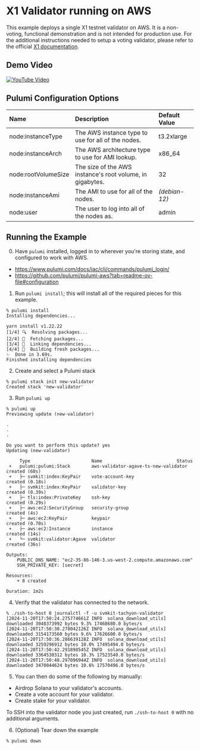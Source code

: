 # X1 Validator running on AWS

This example deploys a single X1 testnet validator on AWS. It is a non-voting, functional demonstration and is not intended for production use. For the additional instructions needed to setup a voting validator, please refer to the official [X1 documentation](https://docs.x1.xyz/validating/create-a-validator-node).

## Demo Video

[![YouTube Video](https://img.youtube.com/vi/QMZE24w71uE/0.jpg)](https://www.youtube.com/watch?v=QMZE24w71uE)


## Pulumi Configuration Options

| Name                | Description                                               | Default Value |
| :------------------ | :-------------------------------------------------------- | :------------ |
| node:instanceType   | The AWS instance type to use for all of the nodes.        | t3.2xlarge    |
| node:instanceArch   | The AWS architecture type to use for AMI lookup.          | x86_64        |
| node:rootVolumeSize | The size of the AWS instance's root volume, in gigabytes. | 32            |
| node:instanceAmi    | The AMI to use for all of the nodes.                      | _(debian-12)_ |
| node:user           | The user to log into all of the nodes as.                 | admin         |

## Running the Example

0. Have `pulumi` installed, logged in to wherever you're storing state, and configured to work with AWS.

- https://www.pulumi.com/docs/iac/cli/commands/pulumi_login/
- https://github.com/pulumi/pulumi-aws?tab=readme-ov-file#configuration

1. Run `pulumi install`; this will install all of the required pieces for this example.

```
% pulumi install
Installing dependencies...

yarn install v1.22.22
[1/4] 🔍  Resolving packages...
[2/4] 🚚  Fetching packages...
[3/4] 🔗  Linking dependencies...
[4/4] 🔨  Building fresh packages...
✨  Done in 3.69s.
Finished installing dependencies
```

2. Create and select a Pulumi stack

```
% pulumi stack init new-validator
Created stack 'new-validator'
```

3. Run `pulumi up`

```
% pulumi up
Previewing update (new-validator)

.
.
.

Do you want to perform this update? yes
Updating (new-validator)

     Type                       Name                            Status
 +   pulumi:pulumi:Stack        aws-validator-agave-ts-new-validator  created (60s)
 +   ├─ svmkit:index:KeyPair    vote-account-key                      created (0.18s)
 +   ├─ svmkit:index:KeyPair    validator-key                         created (0.39s)
 +   ├─ tls:index:PrivateKey    ssh-key                               created (0.29s)
 +   ├─ aws:ec2:SecurityGroup   security-group                        created (4s)
 +   ├─ aws:ec2:KeyPair         keypair                               created (0.70s)
 +   ├─ aws:ec2:Instance        instance                              created (14s)
 +   └─ svmkit:validator:Agave  validator                             created (36s)

Outputs:
    PUBLIC_DNS_NAME: "ec2-35-86-146-3.us-west-2.compute.amazonaws.com"
    SSH_PRIVATE_KEY: [secret]

Resources:
    + 8 created

Duration: 1m2s
```

4. Verify that the validator has connected to the network.

```
% ./ssh-to-host 0 journalctl -f -u svmkit-tachyon-validator
[2024-11-20T17:50:24.275774661Z INFO  solana_download_utils] downloaded 3048373992 bytes 9.3% 17468680.0 bytes/s
[2024-11-20T17:50:30.278042126Z INFO  solana_download_utils] downloaded 3154173560 bytes 9.6% 17626600.0 bytes/s
[2024-11-20T17:50:36.286639128Z INFO  solana_download_utils] downloaded 3259296912 bytes 10.0% 17495494.0 bytes/s
[2024-11-20T17:50:42.291898545Z INFO  solana_download_utils] downloaded 3364530312 bytes 10.3% 17523540.0 bytes/s
[2024-11-20T17:50:48.297096944Z INFO  solana_download_utils] downloaded 3470044624 bytes 10.6% 17570496.0 bytes/s
```

5. You can then do some of the following by manually:

- Airdrop Solana to your validator's accounts.
- Create a vote account for your validator.
- Create stake for your validator.

To SSH into the validator node you just created, run `./ssh-to-host 0` with no additional arguments.

6. (Optional) Tear down the example

```
% pulumi down
```
